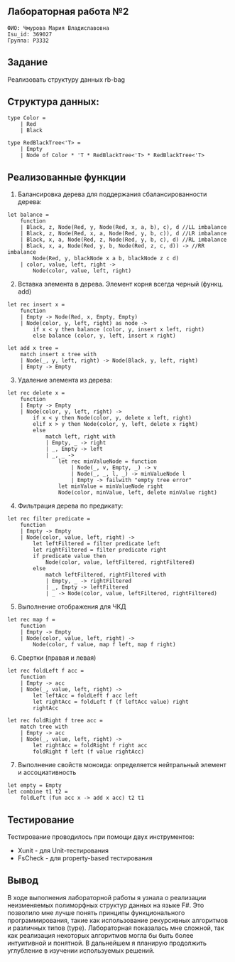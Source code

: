 ## Лабораторная работа №2

`ФИО: Чмурова Мария Владиславовна` <br />
`Isu_id: 369027` <br />
`Группа: P3332` <br />

## Задание
Реализовать структуру данных rb-bag

## Структура данных: 
```F#
type Color =
	| Red
	| Black

type RedBlackTree<'T> =
	| Empty
	| Node of Color * 'T * RedBlackTree<'T> * RedBlackTree<'T>
```
 
## Реализованные функции

1. Балансировка дерева для поддержания сбалансированности дерева: 
```F#
let balance = 
    function
    | Black, z, Node(Red, y, Node(Red, x, a, b), c), d //LL imbalance
    | Black, z, Node(Red, x, a, Node(Red, y, b, c)), d //LR imbalance
    | Black, x, a, Node(Red, z, Node(Red, y, b, c), d) //RL imbalance
    | Black, x, a, Node(Red, y, b, Node(Red, z, c, d)) -> //RR imbalance
        Node(Red, y, blackNode x a b, blackNode z c d)
    | color, value, left, right -> 
        Node(color, value, left, right)
```

2. Вставка элемента в дерева. Элемент корня всегда черный (функц. add)
```F#
let rec insert x = 
    function
    | Empty -> Node(Red, x, Empty, Empty) 
    | Node(color, y, left, right) as node ->
        if x < y then balance (color, y, insert x left, right) 
        else balance (color, y, left, insert x right) 

let add x tree =
    match insert x tree with
    | Node(_, y, left, right) -> Node(Black, y, left, right) 
    | Empty -> Empty
```

3. Удаление элемента из дерева:
```F#
let rec delete x = 
    function
    | Empty -> Empty 
    | Node(color, y, left, right) ->
        if x < y then Node(color, y, delete x left, right) 
        elif x > y then Node(color, y, left, delete x right) 
        else 
            match left, right with
            | Empty, _ -> right 
            | _, Empty -> left
            | _, _ -> 
                let rec minValueNode = function
                    | Node(_, v, Empty, _) -> v
                    | Node(_, _, l, _) -> minValueNode l
                    | Empty -> failwith "empty tree error"
                let minValue = minValueNode right
                Node(color, minValue, left, delete minValue right)
```

4. Фильтрация дерева по предикату: 
```F#
let rec filter predicate = 
    function
    | Empty -> Empty 
    | Node(color, value, left, right) ->
        let leftFiltered = filter predicate left
        let rightFiltered = filter predicate right
        if predicate value then 
            Node(color, value, leftFiltered, rightFiltered)
        else
            match leftFiltered, rightFiltered with
            | Empty, _ -> rightFiltered
            | _, Empty -> leftFiltered
            | _ -> Node(color, value, leftFiltered, rightFiltered)
```

5. Выполнение отображения для ЧКД
```F#
let rec map f = 
    function
    | Empty -> Empty 
    | Node(color, value, left, right) ->
        Node(color, f value, map f left, map f right)
```

6. Свертки (правая и левая)
```F#
let rec foldLeft f acc = 
    function
    | Empty -> acc
    | Node(_, value, left, right) ->
        let leftAcc = foldLeft f acc left
        let rightAcc = foldLeft f (f leftAcc value) right
        rightAcc

let rec foldRight f tree acc =
    match tree with
    | Empty -> acc
    | Node(_, value, left, right) ->
        let rightAcc = foldRight f right acc
        foldRight f left (f value rightAcc)
```

7.  Выполнение свойств моноида: определяется нейтральный элемент и ассоциативность
```F#
let empty = Empty 
let combine t1 t2 = 
	foldLeft (fun acc x -> add x acc) t2 t1
```

## Тестирование

Тестирование проводилось при помощи двух инструментов:

- Xunit - для Unit-тестирования
- FsCheck - для property-based тестирования

## Вывод
В ходе выполнения лабораторной работы я узнала о реализации неизменяемых полиморфных структур данных на языке F#. Это позволило мне лучше понять принципы функционального программирования, такие как использование рекурсивных алгоритмов и различных типов (type). Лабораторная показалась мне сложной, так как реализация некоторых алгоритмов могла бы быть более интуитивной и понятной. В дальнейшем я планирую продолжить углубление в изучении используемых решений.  
